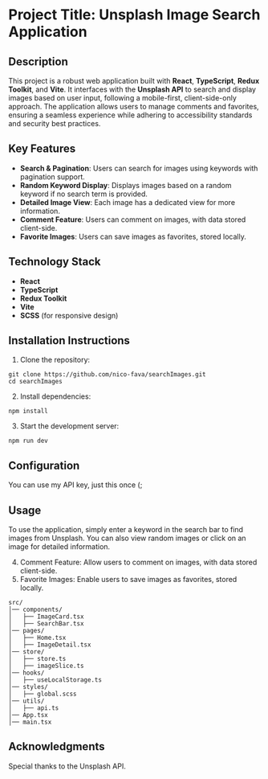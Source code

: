 # Project Title: Unsplash Image Search Application

## Description

This project is a robust web application built with **React**, **TypeScript**, **Redux Toolkit**, and **Vite**. It interfaces with the **Unsplash API** to search and display images based on user input, following a mobile-first, client-side-only approach. The application allows users to manage comments and favorites, ensuring a seamless experience while adhering to accessibility standards and security best practices.

## Key Features

- **Search & Pagination**: Users can search for images using keywords with pagination support.
- **Random Keyword Display**: Displays images based on a random keyword if no search term is provided.
- **Detailed Image View**: Each image has a dedicated view for more information.
- **Comment Feature**: Users can comment on images, with data stored client-side.
- **Favorite Images**: Users can save images as favorites, stored locally.

## Technology Stack

- **React**
- **TypeScript**
- **Redux Toolkit**
- **Vite**
- **SCSS** (for responsive design)

## Installation Instructions

1. Clone the repository:

```
git clone https://github.com/nico-fava/searchImages.git
cd searchImages
```

2. Install dependencies:

```
npm install
```

3. Start the development server:

```
npm run dev
```

## Configuration

You can use my API key, just this once (;

## Usage

To use the application, simply enter a keyword in the search bar to find images from Unsplash. You can also view random images or click on an image for detailed information.

4. Comment Feature: Allow users to comment on images, with data stored client-side.
5. Favorite Images: Enable users to save images as favorites, stored locally.

```
src/
│── components/
│   ├── ImageCard.tsx
│   ├── SearchBar.tsx
│── pages/
│   ├── Home.tsx
│   ├── ImageDetail.tsx
│── store/
│   ├── store.ts
│   ├── imageSlice.ts
│── hooks/
│   ├── useLocalStorage.ts
│── styles/
│   ├── global.scss
│── utils/
│   ├── api.ts
│── App.tsx
│── main.tsx
```

## Acknowledgments

Special thanks to the Unsplash API.
